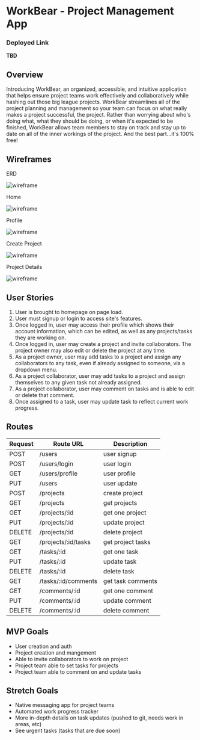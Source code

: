# WorkBear - Project Management App

### Deployed Link
**TBD**

## Overview
Introducing WorkBear, an organized, accessible, and intuitive application that helps ensure project teams work effectively and collaboratively while hashing out those big league projects. WorkBear streamlines all of the project planning and management so your team can focus on what really makes a project successful, the project. Rather than worrying about who's doing what, what they should be doing, or when it's expected to be finished, WorkBear allows team members to stay on track and stay up to date on all of the inner workings of the project. And the best part...it's 100% free!

## Wireframes
ERD

![wireframe](https://i.imgur.com/M8W1hEc.png?1)

Home

![wireframe](https://i.imgur.com/3ILMqXW.png)

Profile

![wireframe](https://i.imgur.com/Wfw3P8i.png)

Create Project

![wireframe](https://i.imgur.com/4nIkn4m.png)

Project Details

![wireframe](https://i.imgur.com/nHGnm0H.png)


## User Stories
1. User is brought to homepage on page load.
2. User must signup or login to access site's features.
3. Once logged in, user may access their profile which shows their account information, which can be edited, as well as any projects/tasks they are working on.
4. Once logged in, user may create a project and invite collaborators. The project owner may also edit or delete the project at any time.
5. As a project owner, user may add tasks to a project and assign any collaborators to any task, even if already assigned to someone, via a dropdown menu.
6. As a project collaborator, user may add tasks to a project and assign themselves to any given task not already assigned.
7. As a project collaborator, user may comment on tasks and is able to edit or delete that comment.
8. Once assigned to a task, user may update task to reflect current work progress.

## Routes
| Request   | Route URL  | Description   |
| --------- | --------- | ------------- |
|   POST    | /users    | user signup   
|   POST    | /users/login | user login 
|   GET     | /users/profile | user profile
|   PUT     | /users    | user update
|   POST    | /projects | create project
|   GET     | /projects | get projects
|   GET     | /projects/:id | get one project
|   PUT     | /projects/:id | update project
|   DELETE  | /projects/:id | delete project
|   GET     | /projects/:id/tasks | get project tasks
|   GET     | /tasks/:id | get one task
|   PUT     | /tasks/:id | update task
|   DELETE  | /tasks/:id | delete task
|   GET     | /tasks/:id/comments | get task comments
|   GET     | /comments/:id | get one comment
|   PUT     | /comments/:id | update comment
|   DELETE  | /comments/:id | delete comment
    
## MVP Goals
- User creation and auth
- Project creation and mangement
- Able to invite collaborators to work on project
- Project team able to set tasks for projects
- Project team able to comment on and update tasks

## Stretch Goals
- Native messaging app for project teams
- Automated work progress tracker
- More in-depth details on task updates (pushed to git, needs work in areas, etc)
- See urgent tasks (tasks that are due soon)